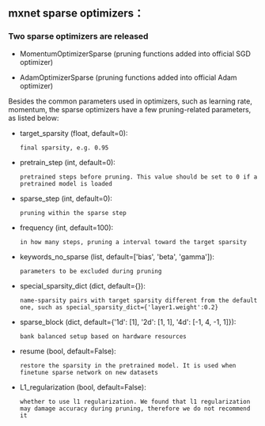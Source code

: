 ## mxnet sparse optimizers：

### Two sparse optimizers are released

* MomentumOptimizerSparse (pruning functions added into official SGD optimizer)

* AdamOptimizerSparse (pruning functions added into official Adam optimizer)

Besides the common parameters used in optimizers, such as learning rate, momentum, the sparse optimizers have a few pruning-related parameters, as listed below:
* target_sparsity (float, default=0):

      final sparsity, e.g. 0.95 

* pretrain_step (int, default=0):

      pretrained steps before pruning. This value should be set to 0 if a pretrained model is loaded

* sparse_step (int, default=0):

      pruning within the sparse step 

* frequency (int, default=100):

      in how many steps, pruning a interval toward the target sparsity

* keywords_no_sparse (list, default=['bias', 'beta', 'gamma']):

      parameters to be excluded during pruning

* special_sparsity_dict (dict, default={}):

      name-sparsity pairs with target sparsity different from the default one, such as special_sparsity_dict={'layer1.weight':0.2}

* sparse_block (dict, default={'1d': [1], '2d': [1, 1], '4d': [-1, 4, -1, 1]}):

      bank balanced setup based on hardware resources

* resume (bool, default=False):

      restore the sparsity in the pretrained model. It is used when finetune sparse network on new datasets


* L1_regularization (bool, default=False):

      whether to use l1 regularization. We found that l1 regularization may damage accuracy during pruning, therefore we do not recommend it